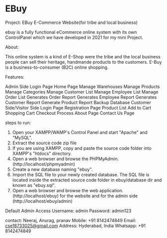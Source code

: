 # EBuy


Project: EBuy E-Commerce Website(for tribe and local business)

ebuy is a fully functional eCommerce online system with its own ControlPanel which we have developed in 2021 for my mini Project.

About:

This online system is a kind of E-Shop were the tribe and the local business people can sell their heritage, handmande products to the customers.
E-Buy is a business-to-consumer (B2C) online shopping.


Features:

Admin Side
Login Page
Home Page
Manage Warehouses
Manage Products
Manage Categories
Manage Customer List
Manage Employee List
Manage Order List
Generates Order Report
Generates Employee Report
Generates Customer Report
Generate Product Report
Backup Database
Customer Side/Visitor Side
Login Page
Registration Page
Product List
Add to Cart
Shopping Cart
Checkout Process
About Page
Contact Us Page

steps to run: 
1.	Open your XAMPP/WAMP's Control Panel and start "Apache" and "MySQL".
2.	Extract the source code zip file
3.	If you are using XAMPP, copy and paste the source code folder into XAMPP's "htdocs" directory. 
4.	Open a web browser and browse the PHPMyAdmin. (http://localhost/phpmyadmin)
5.	Create a new database naming "ebuy".
6.	Import the SQL file to your newly created database. The SQL file is located inside the extracted source code folder in ebuy/database dir and known as "ebuy.sql".
7.	Open a web browser and browse the web application. (http://localhost/ebuy) for the website and for the admin side (http://localhost/ebuy/admin)



Default Admin Access
Username: admin
Password: admin123


contact:
Neeraj, Anurag, pranav
Mobile: +91 8142474849
Email: cse18733025@gmail.com
Address: Hyderabad, India
Whatsapp: +91 8142474849
